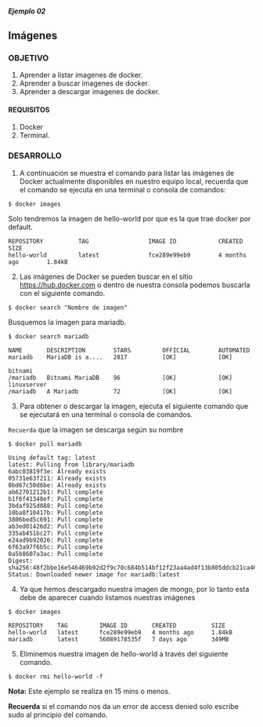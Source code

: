 ##### Ejemplo 02
## Imágenes

### OBJETIVO
1. Aprender a listar imagenes de docker.
1. Aprender a buscar imagenes de docker.
1. Aprender a descargar imagenes de docker.

#### REQUISITOS

1. Docker
1. Terminal.

### DESARROLLO
1. A continuación se muestra el comando para listar las imágenes de Docker actualmente disponibles en nuestro equipo local, recuerda que el comando se ejecuta en una terminal o consola de comandos:

```
$ docker images
```
Solo tendremos la imagen de hello-world por que es la que trae docker por default.
```
REPOSITORY          TAG                 IMAGE ID            CREATED             SIZE
hello-world         latest              fce289e99eb9        4 months ago        1.84kB

```

2. Las imágenes de Docker se pueden buscar en el sitio https://hub.docker.com o dentro de nuestra consola podemos buscarla con el siguiente comando.

```
$ docker search "Nombre de imagen"
```

Busquemos la imagen para mariadb.
```
$ docker search mariadb
```
```
NAME       DESCRIPTION        STARS         OFFICIAL        AUTOMATED
mariadb    MariaDB is a....   2817          [OK]            [OK]     

bitnami
/mariadb   Bitnami MariaDB    96            [OK]            [OK]
linuxserver
/mariadb   A Mariadb          72            [OK]            [OK]           
```
3. Para obtener o descargar la imagen, ejecuta el siguiente comando que se ejecutará en una terminal o consola de comandos.

`Recuerda` que la imagen se descarga según su nombre

```
$ docker pull mariadb
```
```
Using default tag: latest
latest: Pulling from library/mariadb
6abc03819f3e: Already exists
05731e63f211: Already exists
0bd67c50d6be: Already exists
ab62701212b1: Pull complete
b1f6f41348ef: Pull complete
3bdaf925d088: Pull complete
10ba8f10417b: Pull complete
3806bed5c691: Pull complete
ab3ed01426d2: Pull complete
335ab451bc27: Pull complete
e24ad9b92026: Pull complete
6f63a97f6b5c: Pull complete
0a5b8607a3ac: Pull complete
Digest: sha256:48f2bbe16e546469b92d2f9c70c684b514bf12f23aa4ad4f13b805ddcb21ca46
Status: Downloaded newer image for mariadb:latest
```
4. Ya que hemos descargado nuestra imagen de mongo, por lo tanto esta debe de aparecer cuando listamos nuestras imágenes

```
$ docker images
```
```
REPOSITORY    TAG         IMAGE ID       CREATED          SIZE
hello-world   latest      fce289e99eb9   4 months ago     1.84kB
mariadb       latest      56089178535f   7 days ago       349MB

```
5. Eliminemos nuestra imagen de hello-world a través del siguiente comando.

```
$ docker rmi hello-world -f
```
__Nota:__ Este ejemplo se realiza en 15 mins o menos.

**Recuerda** si el comando nos da un error de access denied solo escribe sudo al principio del comando.

